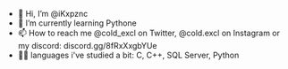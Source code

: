 - 👋 Hi, I’m @iKxpznc
- 🌱 I’m currently learning Pythone
- 📫 How to reach me @cold_excl on Twitter, @cold.excl on Instagram or my discord: discord.gg/8fRxXxgbYUe
- 👨‍💻 languages i've studied a bit: C, C++, SQL Server, Python

<!---
iKxpznc/iKxpznc is a ✨ special ✨ repository because its `README.md` (this file) appears on your GitHub profile.
You can click the Preview link to take a look at your changes.
--->
